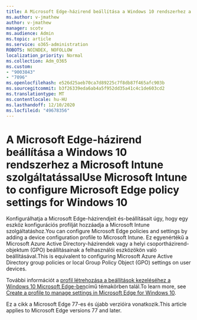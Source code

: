 ```yaml
---
title: A Microsoft Edge-házirend beállítása a Windows 10 rendszerhez a Microsoft Intune szolgáltatással
ms.author: v-jmathew
author: v-jmathew
manager: scotv
ms.audience: Admin
ms.topic: article
ms.service: o365-administration
ROBOTS: NOINDEX, NOFOLLOW
localization_priority: Normal
ms.collection: Adm_O365
ms.custom:
- "9003843"
- "7096"
ms.openlocfilehash: e526d25aeb70ca7d89225c7f8db87f465afc903b
ms.sourcegitcommit: b3f26339eda6ab4a5f952dd35a41c4c1de603cd2
ms.translationtype: MT
ms.contentlocale: hu-HU
ms.lasthandoff: 12/10/2020
ms.locfileid: "49678356"
---
```

# <a name="use-microsoft-intune-to-configure-microsoft-edge-policy-settings-for-windows-10"></a><span data-ttu-id="0de54-102">A Microsoft Edge-házirend beállítása a Windows 10 rendszerhez a Microsoft Intune szolgáltatással</span><span class="sxs-lookup"><span data-stu-id="0de54-102">Use Microsoft Intune to configure Microsoft Edge policy settings for Windows 10</span></span>

<span data-ttu-id="0de54-103">Konfigurálhatja a Microsoft Edge-házirendjeit és-beállításait úgy, hogy egy eszköz konfigurációs profilját hozzáadja a Microsoft Intune szolgáltatáshoz.</span><span class="sxs-lookup"><span data-stu-id="0de54-103">You can configure Microsoft Edge policies and settings by adding a device configuration profile to Microsoft Intune.</span></span> <span data-ttu-id="0de54-104">Ez egyenértékű a Microsoft Azure Active Directory-házirendek vagy a helyi csoportházirend-objektum (GPO) beállításainak a felhasználói eszközökön való beállításával.</span><span class="sxs-lookup"><span data-stu-id="0de54-104">This is equivalent to configuring Microsoft Azure Active Directory group policies or local Group Policy Object (GPO) settings on user devices.</span></span>

<span data-ttu-id="0de54-105">További információt a [profil létrehozása a beállítások kezeléséhez a Windows 10 Microsoft Edge-ben](https://go.microsoft.com/fwlink/?linkid=2133700)című témakörben talál.</span><span class="sxs-lookup"><span data-stu-id="0de54-105">To learn more, see [Create a profile to manage settings in Microsoft Edge for Windows 10](https://go.microsoft.com/fwlink/?linkid=2133700).</span></span>

<span data-ttu-id="0de54-106">Ez a cikk a Microsoft Edge 77-es és újabb verzióira vonatkozik.</span><span class="sxs-lookup"><span data-stu-id="0de54-106">This article applies to Microsoft Edge versions 77 and later.</span></span>
